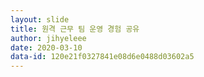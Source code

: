 ```yaml
---
layout: slide
title: 원격 근무 팀 운영 경험 공유
author: jihyeleee
date: 2020-03-10
data-id: 120e21f0327841e08d6e0488d03602a5
---
```

